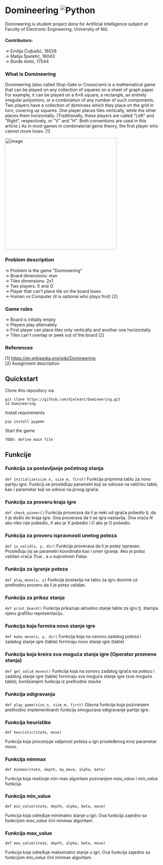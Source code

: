 # Domineering ![Python](https://img.shields.io/badge/python-3670A0?style=for-the-badge&logo=python&logoColor=ffdd54)
Domineering is student project done for Artificial Intelligence subject at Faculty of Electronic Engineering, University of Niš.

#### Contributors:
-> Emilija Ćojbašić, 18026 </br>
-> Matija Špeletić, 18043 </br>
-> Đorđe Antić, 17544 </br>

### What is Domineering
Domineering (also called Stop-Gate or Crosscram) is a mathematical game that can be played on any collection of squares on a sheet of graph paper. For example, it can be played on a 6×6 square, a rectangle, an entirely irregular polyomino, or a combination of any number of such components. Two players have a collection of dominoes which they place on the grid in turn, covering up squares. One player places tiles vertically, while the other places them horizontally. (Traditionally, these players are called "Left" and "Right", respectively, or "V" and "H". Both conventions are used in this article.) As in most games in combinatorial game theory, the first player who cannot move loses. [1]

<img width="367" alt="image" src="https://user-images.githubusercontent.com/48065134/204281790-eaed2912-86f3-4896-be0d-a51bf09e6bac.png">

### Problem description
-> Problem is the game "Domineering" </br>
-> Board dimensions: mxn </br>
-> Tiles dimensions: 2x1 </br>
-> Two players: X and O </br>
-> Player that can't place tile on the board loses </br>
-> Human vs Computer (it is optional who plays first) [2]

### Game rules
-> Board is initially empty </br>
-> Players play alternately </br>
-> First player can place tiles only vertically and another one horizontally </br>
-> Tiles can't overlap or peek out of the board [2]

### References
[1] https://en.wikipedia.org/wiki/Domineering </br>
[2] Assignment description

## Quickstart

Clone this repository via

```
git clone https://github.com/djoleant/Domineering.git
cd Domineering
```

Install requirements
```
pip install pygame
```

Start the game
```
TODO: define main file
```

## Funkcije

### Funkcija za postavljanje početnog stanja
```def initialize(size_n, size_m, first)```
Funkcija priprema tablu za novu partiju igre. Funkciji se prosleđuju parametri koji se odnose
na veličinu table, kao i parametar koji se odnosi na prvog igrača.

### Funkcija za proveru kraja igre

```def check_winner()```
Funkcija proverava da li je neki od igrača pobedio tj. da li je došlo do kraja igre. Ona
proverava da li se igra nastavlja. Ona vraća _N_ ako niko nije pobedio, _X_ ako je X pobedio i _O_
ako je O pobedio.

### Funkcija za proveru ispravnosti unetog poteza

```def is_valid(x, y, dir)```
Funkcija proverava da li je potez ispravan. Prosleđuju joj se parametri koordinata kao i smer
igranja. Ako je potez validan vraća _True_ , a u suprotnom _False._

### Funkcija za igranje poteza

```def play_move(x, y)```
Funkcija postavlja na tablu za igru domine uz prethodnu proveru da li je potez validan.

### Funkcija za prikaz stanja

```def print_board()```
Funkcija prikazuje aktuelno stanje table za igru tj. štampa njenu grafčku reprezentaciju.

### Funkcija koja formira novo stanje igre

```def make_move(x, y, dir)```
Funkcija koja na osnovu zadatog poteza i zadatog stanje igre (table) formiraju novo stanje igre
(table)

### Funkcija koja kreira sva moguća stanja igre (Operator promene stanja)

```def get_valid_moves()```
Funkcija koja na osnovu zadatog igrača na potezu i zadatog stanje igre (table) formiraju sva
moguća stanje igre (sve moguće table), korišćenjem funkcija iz prethodne stavke

### Funkcija odigravanja

```def play_game(size_n, size_m, first)```
Glavna funkcija koja pozivanjem prethodno implementiranih funkcija omogućava
odigravanje partije igre.

### Funkcija heuristike

```def heuristic(state, move)```

Funkcija koja procenjuje valjanost poteza u igri prosleđenog kroz parametar _move_.

### Funkcija minmax

```def minmax(state, depth, my_move, alpha, beta)```

Funkcija koja realizuje min-max algoritam pozivanjem _max_value_ i _min_value_ funkcija.

### Funkcija min_value

```def min_value(state, depth, alpha, beta, move)```

Funkcija koja određuje minimalno stanje u igri. Ova funkcija zajedno sa funkcijom _max_value_
čini minmax algoritam.

### Funkcija max_value

```def max_value(state, depth, alpha, beta, move)```

Funkcija koja određuje maksimalno stanje u igri. Ova funkcija zajedno sa funkcijom _min_value_
čini minmax algoritam.
